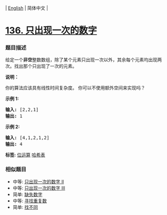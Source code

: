 | [English](README_EN.md) | 简体中文 |

# [136. 只出现一次的数字](https://leetcode-cn.com/problems/single-number)
 ### 题目描述
<p>给定一个<strong>非空</strong>整数数组，除了某个元素只出现一次以外，其余每个元素均出现两次。找出那个只出现了一次的元素。</p>

<p><strong>说明：</strong></p>

<p>你的算法应该具有线性时间复杂度。 你可以不使用额外空间来实现吗？</p>

<p><strong>示例 1:</strong></p>

<pre><strong>输入:</strong> [2,2,1]
<strong>输出:</strong> 1
</pre>

<p><strong>示例&nbsp;2:</strong></p>

<pre><strong>输入:</strong> [4,1,2,1,2]
<strong>输出:</strong> 4</pre>

**标签:**  [位运算](https://leetcode-cn.com/tag/bit-manipulation) [哈希表](https://leetcode-cn.com/tag/hash-table) 
 ### 相似题目
- 中等:	[只出现一次的数字 II](https://leetcode-cn.com/problems/single-number-ii) 
- 中等:	[只出现一次的数字 III](https://leetcode-cn.com/problems/single-number-iii) 
- 简单:	[缺失数字](https://leetcode-cn.com/problems/missing-number) 
- 中等:	[寻找重复数](https://leetcode-cn.com/problems/find-the-duplicate-number) 
- 简单:	[找不同](https://leetcode-cn.com/problems/find-the-difference) 
